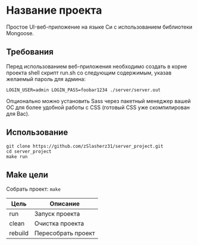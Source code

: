# Название проекта
Простое UI-веб-приложение на языке Си с использованием библиотеки Mongoose.

## Требования
Перед использованием веб-приложения необходимо создать в корне проекта shell
скрипт run.sh со следующим содержимым, указав желаемый пароль для админа:
```
LOGIN_USER=admin LOGIN_PASS=foobar1234 ./server/server.out
```

Опционально можно установить Sass через пакетный менеджер вашей ОС для
более удобной работы с CSS (готовый CSS уже скомпилирован для Вас).

## Использование
```
git clone https://github.com/zSlasherz31/server_project.git
cd server_project
make run
```

## Make цели
Собрать проект: ``` make ```

| Цель | Описание |
| --- | ---- |
| run | Запуск проекта |
| clean | Очистка проекта |
| rebuild | Пересобрать проект |

